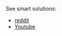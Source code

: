 See smart solutions:

* [reddit](https://www.reddit.com/r/adventofcode/comments/7h7ufl/2017_day_3_solutions/)
* [Youtube](https://www.youtube.com/watch?v=eLwt1JaG9iU)